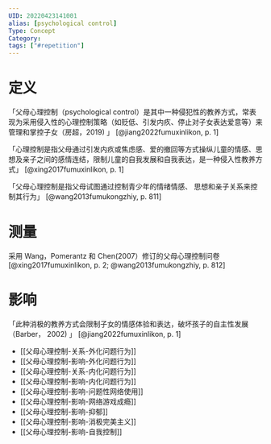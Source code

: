```yaml
---
UID: 20220423141001
alias: [psychological control]
Type: Concept
Category: 
tags: ["#repetition"]
---
```


# 定义

「父母心理控制（psychological control）是其中一种侵犯性的教养方式，常表现为采用侵入性的心理控制策略（如贬低、引发内疚、停止对子女表达爱意等）来管理和掌控子女（房超，2019) 」 [@jiang2022fumuxinlikon, p. 1]

「心理控制是指父母通过引发内疚或焦虑感、爱的撤回等方式操纵儿童的情感、思想及亲子之间的感情连结，限制儿童的自我发展和自我表达，是一种侵入性教养方式」 [@xing2017fumuxinlikon, p. 1]

「父母心理控制是指父母试图通过控制青少年的情绪情感、 思想和亲子关系来控制其行为」 [@wang2013fumukongzhiy, p. 811]

# 测量

采用 Wang，Pomerantz 和 Chen(2007）修订的父母心理控制问卷 [@xing2017fumuxinlikon, p. 2;  @wang2013fumukongzhiy, p. 812]

# 影响

「此种消极的教养方式会限制子女的情感体验和表达，破坏孩子的自主性发展（Barber， 2002) 」 [@jiang2022fumuxinlikon, p. 1]

- [[父母心理控制-关系-外化问题行为]]
- [[父母心理控制-影响-外化问题行为]]
- [[父母心理控制-关系-内化问题行为]]
- [[父母心理控制-影响-内化问题行为]]
- [[父母心理控制-影响-问题性网络使用]]
- [[父母心理控制-影响-网络游戏成瘾]]
- [[父母心理控制-影响-抑郁]]
- [[父母心理控制-影响-消极完美主义]]
- [[父母心理控制-影响-自我控制]]
